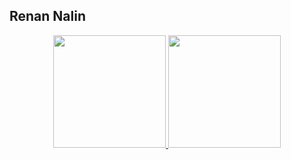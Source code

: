
## Renan Nalin


<div align="center">
  <a href="https://github.com/rnalin">
  <img height="180em" src="https://github-readme-stats.vercel.app/api?username=rnalin&show_icons=true&theme=radical&&count_private=true&hide_progress=true"/>
  <img height="180em" src="https://github-readme-stats.vercel.app/api/top-langs/?username=rnalin&count_private=true&hide_progress=true&langs_count=6&theme=radical"/>
</div>


